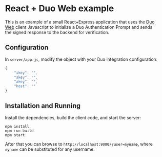 # React + Duo Web example

This is an example of a small React+Express application that uses the [Duo Web](https://duo.com/docs/duoweb) client Javascript to
initialize a Duo Authentication Prompt and sends the signed response to the backend for verification.

## Configuration

In `server/app.js`, modify the object with your Duo integration configuration:

```js
{
    "ikey": "",
    "skey": "",
    "akey": "",
    "host": ""
}
```

## Installation and Running

Install the dependencies, build the client code, and start the server:

```
npm install
npm run build
npm start
```

After that you can browse to `http://localhost:9000/?user=myname`, where `myname` can be substituted for any username.